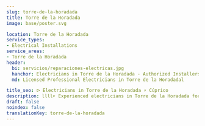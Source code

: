 ```yaml
---
slug: torre-de-la-horadada
title: Torre de la Horadada
image: base/poster.svg

location: Torre de la Horadada
service_types:
- Electrical Installations
service_areas:
- Torre de la Horadada
header:
  bi: servicios/reparaciones-electricas.jpg
  hanchor: Electricians in Torre de la Horadada - Authorized Installers
  md: Licensed Professional Electricians in Torre de la Horadadal

title_seo: ᐅ Electricians in Torre de la Horadada ⚡️ Cúprico
description: llll➤ Experienced electricians in Torre de la Horadada for all your electrical needs. Fast, efficient and reliable service ✅ Contact us!
draft: false
noindex: false
translationKey: torre-de-la-horadada
---
```

